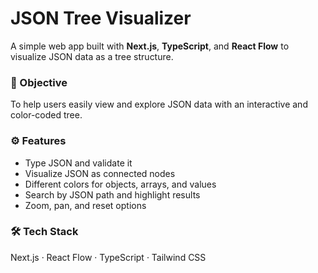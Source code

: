 # JSON Tree Visualizer

A simple web app built with **Next.js**, **TypeScript**, and **React Flow** to visualize JSON data as a tree structure.

### 🎯 Objective
To help users easily view and explore JSON data with an interactive and color-coded tree.

### ⚙️ Features
- Type JSON and validate it  
- Visualize JSON as connected nodes  
- Different colors for objects, arrays, and values  
- Search by JSON path and highlight results  
- Zoom, pan, and reset options  

### 🛠 Tech Stack
Next.js · React Flow · TypeScript · Tailwind CSS  
